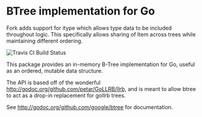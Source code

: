 # BTree implementation for Go

Fork adds support for itype which allows type data to be included throughout logic. This specifically allows sharing of Item across trees while maintaining different ordering. 

![Travis CI Build Status](https://api.travis-ci.org/google/btree.svg?branch=master)

This package provides an in-memory B-Tree implementation for Go, useful as
an ordered, mutable data structure.

The API is based off of the wonderful
http://godoc.org/github.com/petar/GoLLRB/llrb, and is meant to allow btree to
act as a drop-in replacement for gollrb trees.

See http://godoc.org/github.com/google/btree for documentation.
